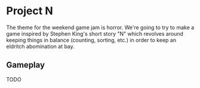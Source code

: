 # Project N

The theme for the weekend game jam is horror. We're going to try to make a
game inspired by Stephen King's short story "N" which revolves around keeping
things in balance (counting, sorting, etc.) in order to keep an eldritch
abomination at bay.

## Gameplay

TODO